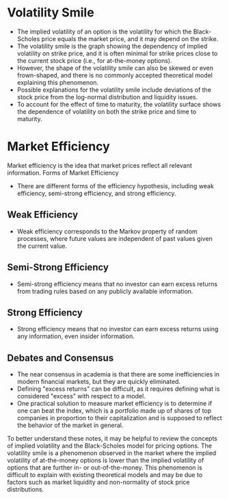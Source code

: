 # Volatility Smile

- The implied volatility of an option is the volatility for which the Black-Scholes price equals the market price, and it may depend on the strike.
- The volatility smile is the graph showing the dependency of implied volatility on strike price, and it is often minimal for strike prices close to the current stock price (i.e., for at-the-money options).
- However, the shape of the volatility smile can also be skewed or even frown-shaped, and there is no commonly accepted theoretical model explaining this phenomenon.
- Possible explanations for the volatility smile include deviations of the stock price from the log-normal distribution and liquidity issues.
- To account for the effect of time to maturity, the volatility surface shows the dependence of volatility on both the strike price and time to maturity.

# Market Efficiency

Market efficiency is the idea that market prices reflect all relevant information.
Forms of Market Efficiency

- There are different forms of the efficiency hypothesis, including weak efficiency, semi-strong efficiency, and strong efficiency.

## Weak Efficiency

- Weak efficiency corresponds to the Markov property of random processes, where future values are independent of past values given the current value.

## Semi-Strong Efficiency

- Semi-strong efficiency means that no investor can earn excess returns from trading rules based on any publicly available information.

## Strong Efficiency

- Strong efficiency means that no investor can earn excess returns using any information, even insider information.

## Debates and Consensus

- The near consensus in academia is that there are some inefficiencies in modern financial markets, but they are quickly eliminated.
- Defining "excess returns" can be difficult, as it requires defining what is considered "excess" with respect to a model.
- One practical solution to measure market efficiency is to determine if one can beat the index, which is a portfolio made up of shares of top companies in proportion to their capitalization and is supposed to reflect the behavior of the market in general.

To better understand these notes, it may be helpful to review the concepts of implied volatility and the Black-Scholes model for pricing options. The volatility smile is a phenomenon observed in the market where the implied volatility of at-the-money options is lower than the implied volatility of options that are further in- or out-of-the-money. This phenomenon is difficult to explain with existing theoretical models and may be due to factors such as market liquidity and non-normality of stock price distributions.
